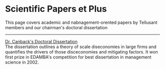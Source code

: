 # Scientific Papers et Plus
This page covers academic and nabnagement-orented papers by Tellusant members and our chairman's doctoral dissertation  

---
[Dr. Canback's Doctoral Dissertation](index.md)  
The dissertation outlines a theory of scale diseconomies in large firms and quantifies the drivers of those disceconomies and mitigating factors. It won first prize in EDAMBA's competition for best dissertation in management science in 2002.
